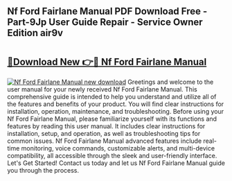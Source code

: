## Nf Ford Fairlane Manual PDF Download Free - Part-9Jp User Guide Repair - Service Owner Edition air9v

# <h2><a href="http://bc81904.oget.top/?id=Nf+Ford+Fairlane+Manual">🔗Download New 👉🔴 Nf Ford Fairlane Manual</a></h2>

[![Nf Ford Fairlane Manual new download](https://i.imgur.com/5g1atiW.png)](http://bc81904.oget.top/?id=Nf+Ford+Fairlane+Manual)
Greetings and welcome to the user manual for your newly received Nf Ford Fairlane Manual. This comprehensive guide is intended to help you understand and utilize all of the features and benefits of your product. You will find clear instructions for installation, operation, maintenance, and troubleshooting. Before using your Nf Ford Fairlane Manual, please familiarize yourself with its functions and features by reading this user manual. It includes clear instructions for installation, setup, and operation, as well as troubleshooting tips for common issues. Nf Ford Fairlane Manual advanced features include real-time monitoring, voice commands, customizable alerts, and multi-device compatibility, all accessible through the sleek and user-friendly interface. Let's Get Started! Contact us today and let us Nf Ford Fairlane Manual guide you through the process.

